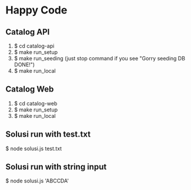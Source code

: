 # Happy Code

## Catalog API
1. $ cd catalog-api
2. $ make run_setup
3. $ make run_seeding (just stop command if you see "Gorry seeding DB DONE!")
4. $ make run_local

## Catalog Web
1. $ cd catalog-web
2. $ make run_setup
3. $ make run_local

## Solusi run with test.txt
$ node solusi.js test.txt
## Solusi run with string input
$ node solusi.js 'ABCCDA'